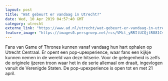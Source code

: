 ```yaml
---
layout: post
title: "Wat gebeurt er vandaag in Utrecht?"
date: Wed, 10 Apr 2019 04:57:40 GMT
category: utrecht
externe_link: "https://www.ad.nl/utrecht/wat-gebeurt-er-vandaag-in-utrecht~a6413d10/"
feature_image: "https://images0.persgroep.net/rcs/VMit_yRRItUCQjtR881Cv0oKMUE/diocontent/19952353/_fitwidth/400/?appId=21791a8992982cd8da851550a453bd7f&quality=0.7"
---
```


Fans van Game of Thrones kunnen vanaf vandaag hun hart ophalen op Utrecht Centraal. Er opent een pop-upexperience, waar fans een kijkje kunnen nemen in de wereld van deze hitserie. Voor de gelegenheid is zelfs de originele ijzeren troon waar het in de serie allemaal om draait, ingevlogen vanuit de Verenigde Staten. De pop-upexperience is open tot en met 21 april.
